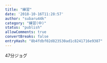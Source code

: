 ```yaml
---
title: "練習"
date: '2018-10-16T11:28:57'
author: "subaru44k"
category: "練習(中)"
status: "publish"
allowComments: true
convertBreaks: false
entryHash: "8b4fdbf02d823530ad1c8241716e9387"
---
```

47分ジョグ
